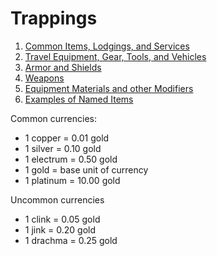 # Trappings

1. [Common Items, Lodgings, and Services](/Trappings/CommonStuff.md)
2. [Travel Equipment, Gear, Tools, and Vehicles](/Trappings/Equipment.md)
3. [Armor and Shields](/Trappings/Armor.md)
4. [Weapons](/Trappings/Weapons.md)
5. [Equipment Materials and other Modifiers](/Trappings/Modifiers.md)
6. [Examples of Named Items](/Trappings/NamedItems.md)

Common currencies:

- 1 copper = 0.01 gold
- 1 silver = 0.10 gold
- 1 electrum = 0.50 gold
- 1 gold = base unit of currency
- 1 platinum = 10.00 gold

Uncommon currencies

- 1 clink = 0.05 gold
- 1 jink = 0.20 gold
- 1 drachma = 0.25 gold
